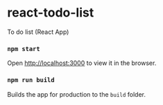 # react-todo-list
To do list (React App)

### `npm start`
Open [http://localhost:3000](http://localhost:3000) to view it in the browser.

### `npm run build`
Builds the app for production to the `build` folder.
